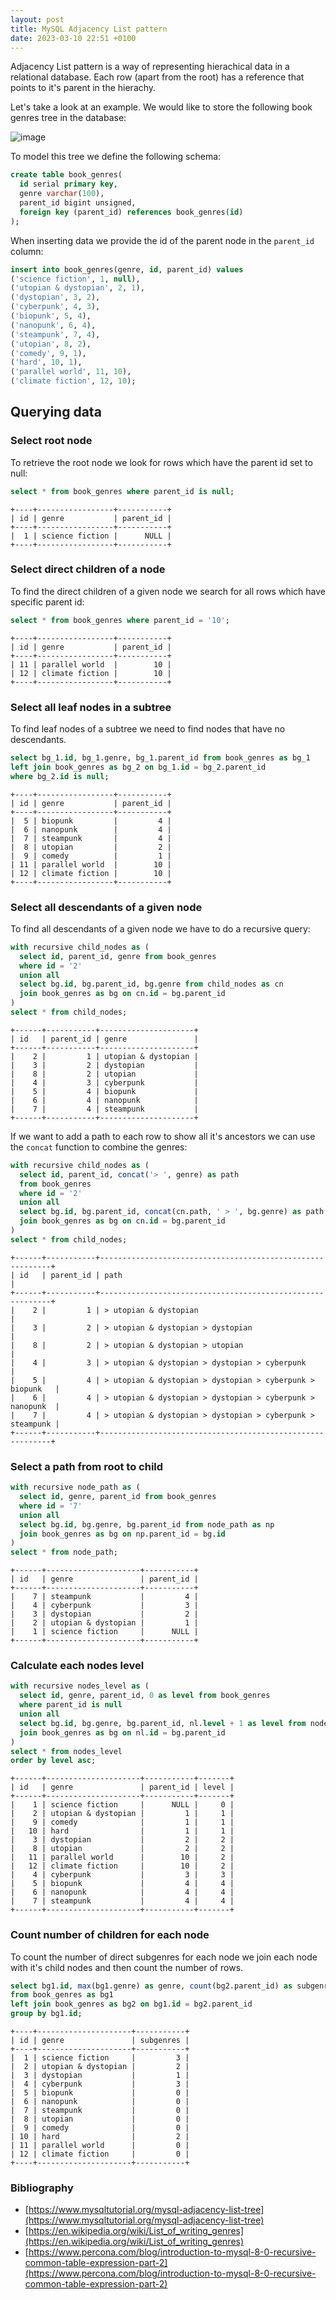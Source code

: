 ```yaml
---
layout: post
title: MySQL Adjacency List pattern
date: 2023-03-10 22:51 +0100
---
```


Adjacency List pattern is a way of representing hierachical data
in a relational database. Each row (apart from the root) has a reference
that points to it's parent in the hierachy.

Let's take a look at an example.
We would like to store the following book genres tree in the database:

![image](/assets/2023-03-10-adjacency-list-pattern/adjacency_list.png)

To model this tree we define the following schema:

```sql
create table book_genres(
  id serial primary key,
  genre varchar(100),
  parent_id bigint unsigned,
  foreign key (parent_id) references book_genres(id)
);
```
When inserting data we provide the id of the parent node in the `parent_id` column:
```sql
insert into book_genres(genre, id, parent_id) values
('science fiction', 1, null),
('utopian & dystopian', 2, 1),
('dystopian', 3, 2),
('cyberpunk', 4, 3),
('biopunk', 5, 4),
('nanopunk', 6, 4),
('steampunk', 7, 4),
('utopian', 8, 2),
('comedy', 9, 1),
('hard', 10, 1),
('parallel world', 11, 10),
('climate fiction', 12, 10);
```

## Querying data
### Select root node
To retrieve the root node we look for rows which have the parent id set to null:
```sql
select * from book_genres where parent_id is null;
```
```
+----+-----------------+-----------+
| id | genre           | parent_id |
+----+-----------------+-----------+
|  1 | science fiction |      NULL |
+----+-----------------+-----------+
```

### Select direct children of a node
To find the direct children of a given node we search for all rows which have specific parent id:
```sql
select * from book_genres where parent_id = '10';
```
```
+----+-----------------+-----------+
| id | genre           | parent_id |
+----+-----------------+-----------+
| 11 | parallel world  |        10 |
| 12 | climate fiction |        10 |
+----+-----------------+-----------+
```
### Select all leaf nodes in a subtree
To find leaf nodes of a subtree we need to find nodes
that have no descendants.
```sql
select bg_1.id, bg_1.genre, bg_1.parent_id from book_genres as bg_1
left join book_genres as bg_2 on bg_1.id = bg_2.parent_id
where bg_2.id is null;
```
```
+----+-----------------+-----------+
| id | genre           | parent_id |
+----+-----------------+-----------+
|  5 | biopunk         |         4 |
|  6 | nanopunk        |         4 |
|  7 | steampunk       |         4 |
|  8 | utopian         |         2 |
|  9 | comedy          |         1 |
| 11 | parallel world  |        10 |
| 12 | climate fiction |        10 |
+----+-----------------+-----------+
```

### Select all descendants of a given node
To find all descendants of a given node we have to do a recursive query:
```sql
with recursive child_nodes as (
  select id, parent_id, genre from book_genres
  where id = '2'
  union all
  select bg.id, bg.parent_id, bg.genre from child_nodes as cn
  join book_genres as bg on cn.id = bg.parent_id
)
select * from child_nodes;
```
```
+------+-----------+---------------------+
| id   | parent_id | genre               |
+------+-----------+---------------------+
|    2 |         1 | utopian & dystopian |
|    3 |         2 | dystopian           |
|    8 |         2 | utopian             |
|    4 |         3 | cyberpunk           |
|    5 |         4 | biopunk             |
|    6 |         4 | nanopunk            |
|    7 |         4 | steampunk           |
+------+-----------+---------------------+
```

If we want to add a path to each row to show all it's ancestors
we can use the `concat` function to combine the genres:

```sql
with recursive child_nodes as (
  select id, parent_id, concat('> ', genre) as path
  from book_genres
  where id = '2'
  union all
  select bg.id, bg.parent_id, concat(cn.path, ' > ', bg.genre) as path from child_nodes as cn
  join book_genres as bg on cn.id = bg.parent_id
)
select * from child_nodes;
```
```
+------+-----------+-----------------------------------------------------------+
| id   | parent_id | path                                                      |
+------+-----------+-----------------------------------------------------------+
|    2 |         1 | > utopian & dystopian                                     |
|    3 |         2 | > utopian & dystopian > dystopian                         |
|    8 |         2 | > utopian & dystopian > utopian                           |
|    4 |         3 | > utopian & dystopian > dystopian > cyberpunk             |
|    5 |         4 | > utopian & dystopian > dystopian > cyberpunk > biopunk   |
|    6 |         4 | > utopian & dystopian > dystopian > cyberpunk > nanopunk  |
|    7 |         4 | > utopian & dystopian > dystopian > cyberpunk > steampunk |
+------+-----------+-----------------------------------------------------------+
```

### Select a path from root to child
```sql
with recursive node_path as (
  select id, genre, parent_id from book_genres
  where id = '7'
  union all
  select bg.id, bg.genre, bg.parent_id from node_path as np
  join book_genres as bg on np.parent_id = bg.id
)
select * from node_path;
```
```
+------+---------------------+-----------+
| id   | genre               | parent_id |
+------+---------------------+-----------+
|    7 | steampunk           |         4 |
|    4 | cyberpunk           |         3 |
|    3 | dystopian           |         2 |
|    2 | utopian & dystopian |         1 |
|    1 | science fiction     |      NULL |
+------+---------------------+-----------+
```

### Calculate each nodes level
```sql
with recursive nodes_level as (
  select id, genre, parent_id, 0 as level from book_genres
  where parent_id is null
  union all
  select bg.id, bg.genre, bg.parent_id, nl.level + 1 as level from nodes_level as nl
  join book_genres as bg on nl.id = bg.parent_id
)
select * from nodes_level
order by level asc;
```
```
+------+---------------------+-----------+-------+
| id   | genre               | parent_id | level |
+------+---------------------+-----------+-------+
|    1 | science fiction     |      NULL |     0 |
|    2 | utopian & dystopian |         1 |     1 |
|    9 | comedy              |         1 |     1 |
|   10 | hard                |         1 |     1 |
|    3 | dystopian           |         2 |     2 |
|    8 | utopian             |         2 |     2 |
|   11 | parallel world      |        10 |     2 |
|   12 | climate fiction     |        10 |     2 |
|    4 | cyberpunk           |         3 |     3 |
|    5 | biopunk             |         4 |     4 |
|    6 | nanopunk            |         4 |     4 |
|    7 | steampunk           |         4 |     4 |
+------+---------------------+-----------+-------+
```
<!-- ## Aggregating data in a tree
Let's look at another example of comapny hierarchy.
Each employee has a manager they are reporting to and in turn
that manager has reports to someone at a higher position in the company.

<find the person who has been employeed for the longest in a subtree>
<find the total employment in years for a given subtree> -->
### Count number of children for each node
To count the number of direct subgenres for each node
we join each node with it's child nodes and then count
the number of rows.
```sql
select bg1.id, max(bg1.genre) as genre, count(bg2.parent_id) as subgenres
from book_genres as bg1
left join book_genres as bg2 on bg1.id = bg2.parent_id
group by bg1.id;
```
```
+----+---------------------+-----------+
| id | genre               | subgenres |
+----+---------------------+-----------+
|  1 | science fiction     |         3 |
|  2 | utopian & dystopian |         2 |
|  3 | dystopian           |         1 |
|  4 | cyberpunk           |         3 |
|  5 | biopunk             |         0 |
|  6 | nanopunk            |         0 |
|  7 | steampunk           |         0 |
|  8 | utopian             |         0 |
|  9 | comedy              |         0 |
| 10 | hard                |         2 |
| 11 | parallel world      |         0 |
| 12 | climate fiction     |         0 |
+----+---------------------+-----------+
```


### Bibliography
- [https://www.mysqltutorial.org/mysql-adjacency-list-tree](https://www.mysqltutorial.org/mysql-adjacency-list-tree)
- [https://en.wikipedia.org/wiki/List_of_writing_genres](https://en.wikipedia.org/wiki/List_of_writing_genres)
- [https://www.percona.com/blog/introduction-to-mysql-8-0-recursive-common-table-expression-part-2](https://www.percona.com/blog/introduction-to-mysql-8-0-recursive-common-table-expression-part-2)

